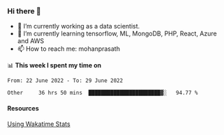 ### Hi there 👋

- 🔭 I’m currently working as a data scientist.
- 🌱 I’m currently learning tensorflow, ML, MongoDB, PHP, React, Azure and AWS
- 📫 How to reach me: mohanprasath

📊 **This week I spent my time on**
<!--START_SECTION:waka-->

```text
From: 22 June 2022 - To: 29 June 2022

Other     36 hrs 50 mins  ███████████████████████▓░   94.77 %
```

<!--END_SECTION:waka-->

#### Resources
[Using Wakatime Stats](https://github.com/marketplace/actions/waka-readme)
